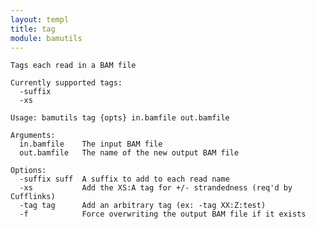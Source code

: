 ```yaml
---
layout: templ
title: tag
module: bamutils
---
```

    
    Tags each read in a BAM file
    
    Currently supported tags:
      -suffix
      -xs
    
    Usage: bamutils tag {opts} in.bamfile out.bamfile
    
    Arguments:
      in.bamfile    The input BAM file
      out.bamfile   The name of the new output BAM file
    
    Options:
      -suffix suff  A suffix to add to each read name
      -xs           Add the XS:A tag for +/- strandedness (req'd by Cufflinks)
      -tag tag      Add an arbitrary tag (ex: -tag XX:Z:test)
      -f            Force overwriting the output BAM file if it exists
    
    
